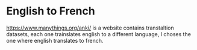 # English to French

https://www.manythings.org/anki/ is a website contains transtaltion datasets, each one trainslates english to a different language, I choses the one where english translates to french.

